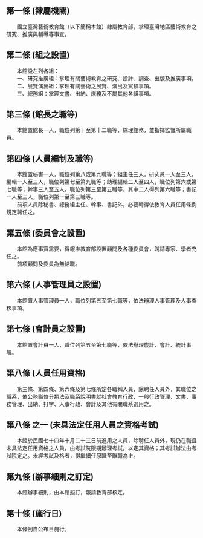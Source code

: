 第一條 (隸屬機關)
-----------------
　　國立臺灣藝術教育館（以下簡稱本館）隸屬教育部，掌理臺灣地區藝術教育之研究、推廣與輔導等事宜。  


第二條 (組之設置)
-----------------
　　本館設左列各組：  
　　一、研究推廣組：掌理有關藝術教育之研究、設計、調查、出版及推廣事項。  
　　二、展覽演出組：掌理有關藝術之展覽、演出及實驗事項。  
　　三、總務組：掌理文書、出納、庶務及不屬其他各組事項。  


第三條 (館長之職等)
-------------------
　　本館置館長一人，職位列第十至第十二職等，綜理館務，並指揮監督所屬職員。  


第四條 (人員編制及職等)
-----------------------
　　本館置秘書一人，職位列第八或第九職等；組主任三人，研究員一人至三人，編輯一人至三人，職位列第七至第九職等；助理編輯二人至四人，職位列第六或第七職等；幹事三人至五人，職位列第三至第五職等，其中二人得列第六職等；書記一人至三人，職位列第一至第三職等。  
　　前項人員除秘書、總務組主任、幹事、書記外，必要時得依教育人員任用條例規定聘任之。  


第五條 (委員會之設置)
---------------------
　　本館為應事實需要，得報准教育部設置顧問及各種委員會，聘請專家、學者充任之。  
　　前項顧問及委員為無給職。  


第六條 (人事管理員之設置)
-------------------------
　　本館置人事管理員一人，職位列第五至第七職等，依法辦理人事管理及人事查核事項。  


第七條 (會計員之設置)
---------------------
　　本館置會計員一人，職位列第五至第七職等，依法辦理歲計、會計、統計事項。  


第八條 (人員任用資格)
---------------------
　　第三條、第四條、第六條及第七條所定各職稱人員，除聘任人員外，其職位之職系，依公務職位分類法及職系說明書就社會教育行政、一般行政管理、文書、事務管理、出納、打字、人事行政、會計及其他有關職系選用之。  


第八條 之一 (未具法定任用人員之資格考試)
----------------------------------------
　　本館於民國七十四年十月二十三日前進用之人員，除聘任人員外，現仍在職且未具法定任用資格之人員，由考試院限期辦理考試，以定其資格；其考試辦法由考試院定之。未經考試及格者，得繼續任原職至離職為止。  


第九條 (辦事細則之訂定)
-----------------------
　　本館辦事細則，由本館擬訂，報請教育部核定。  


第十條 (施行日)
---------------
　　本條例自公布日施行。